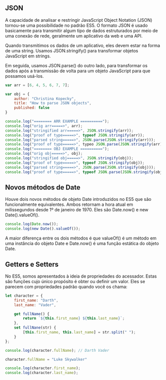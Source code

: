 ## JSON
A capacidade de analisar e restringir JavaScript Object Notation (JSON) tornou-se uma possibilidade no padrão ES5. O formato JSON é usado basicamente para transmitir algum tipo de dados estruturados por meio de uma conexão de rede, geralmente um aplicativo da web e uma API.

Quando transmitimos os dados de um aplicativo, eles devem estar na forma de uma string. Usamos JSON.stringify() para transformar objetos JavaScript em strings.

Em seguida, usamos JSON.parse() do outro lado, para transformar os dados após a transmissão de volta para um objeto JavaScript para que possamos usá-los.

```js
var arr = [6, 4, 5, 6, 7, 7];

var obj = {
	author: "Christina Kopecky",
	title: "How to parse JSON objects",
	published: false
}

console.log("======== ARR EXAMPLE ==========");
console.log("orig arr=====>", arr);
console.log("stringified arr=====>", JSON.stringify(arr));
console.log("proof of type=====>", typeof JSON.stringify(arr));
console.log("parsed string=====>", JSON.parse(JSON.stringify(arr)));
console.log("proof of type=====>", typeo JSON.parse(JSON.stringify(arr)), "\n\n");
console.log("======== OBJ EXAMPLE ==========");
console.log("orig obj=====>", obj);
console.log("stringified obj=====>", JSON.stringify(obj));
console.log("proof of type=====>", typeof JSON.stringify(obj));
console.log("parsed string=====>", JSON.parse(JSON.stringify(obj)));
console.log("proof of type=====>", typeof JSON.parse(JSON.stringify(obj)), "\n\n");
```
## Novos métodos de Date
Houve dois novos métodos de objeto Date introduzidos no ES5 que são funcionalmente equivalentes. Ambos retornam a hora atual em milissegundos desde 1º de janeiro de 1970. Eles são Date.now() e new Date().valueOf().

```js
console.log(Date.now());
console.log(new Date().valueOf());
```

A maior diferença entre os dois métodos é que valueOf() é um método em uma instância do objeto Date e Date.now() é uma função estática do objeto Date.
## Getters e Setters
No ES5, somos apresentados à ideia de propriedades do acessador. Estas são funções cujo único propósito é obter ou definir um valor. Eles se parecem com propriedades padrão quando você os chama:

```js
let character = {
	first_name: "Darth",
	last_name: "Vader",

	get fullName() {
		return `${this.first_name} ${this.last_name}`;
	},
	set fullNane(str) {
		[this.first_name, this.last_name] = str.split(" ");
	}
};

console.log(character.fullName); // Darth Vader

character.fullName = "Luke Skywalker"

console.log(character.first_name);
console.log(character.last_name);
```